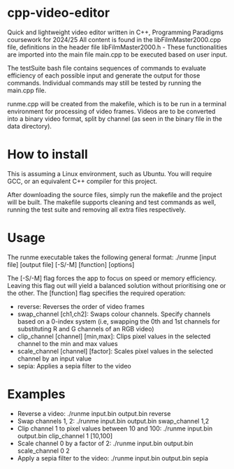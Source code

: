 # cpp-video-editor
Quick and lightweight video editor written in C++, Programming Paradigms coursework for 2024/25
All content is found in the libFilmMaster2000.cpp file, definitions in the header file libFilmMaster2000.h - These functionalities are imported into the main file main.cpp to be executed based on user input.

The testSuite bash file contains sequences of commands to evaluate efficiency of each possible input and generate the output for those commands. Individual commands may still be tested by running the main.cpp file.

runme.cpp will be created from the makefile, which is to be run in a terminal environment for processing of video frames.
Videos are to be converted into a binary video format, split by channel (as seen in the binary file in the data directory).

# How to install
This is assuming a Linux environment, such as Ubuntu.
You will require GCC, or an equivalent C++ compiler for this project.

After downloading the source files, simply run the makefile and the project will be built.
The makefile supports cleaning and test commands as well, running the test suite and removing all extra files respectively.

# Usage
The runme executable takes the following general format:
./runme [input file] [output file] [-S/-M] [function] [options]

The [-S/-M] flag forces the app to focus on speed or memory efficiency. Leaving this flag out will yield a balanced solution without prioritising one or the other.
The [function] flag specifies the required operation:
- reverse: Reverses the order of video frames
- swap_channel [ch1,ch2]: Swaps colour channels. Specify channels based on a 0-index system (i.e, swapping the 0th and 1st channels for substituting R and G channels of an RGB video)
- clip_channel [channel] [min,max]: Clips pixel values in the selected channel to the min and max values
- scale_channel [channel] [factor]: Scales pixel values in the selected channel by an input value
- sepia: Applies a sepia filter to the video

# Examples
- Reverse a video: ./runme input.bin output.bin reverse
- Swap channels 1, 2: ./runme input.bin output.bin swap_channel 1,2
- Clip channel 1 to pixel values between 10 and 100: ./runme input.bin output.bin clip_channel 1 [10,100]
- Scale channel 0 by a factor of 2: ./runme input.bin output.bin scale_channel 0 2
- Apply a sepia filter to the video: ./runme input.bin output.bin sepia
